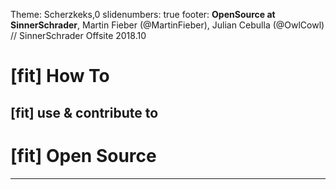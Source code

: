 Theme: Scherzkeks,0
slidenumbers: true
footer: **OpenSource at SinnerSchrader**, Martin Fieber (@MartinFieber), Julian Cebulla (@OwlCowl) // SinnerSchrader Offsite 2018.10

# [fit] How To
## [fit] use & contribute to
# [fit] Open Source

--- 
